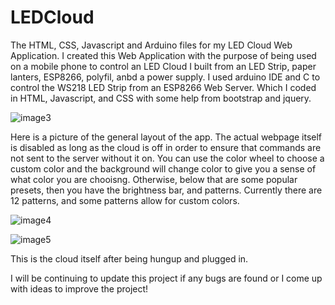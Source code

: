 # LEDCloud
The HTML, CSS, Javascript and Arduino files for my LED Cloud Web Application.
I created this Web Application with the purpose of being used on a mobile phone to control an LED Cloud I built from an LED Strip, paper lanters, ESP8266, polyfil, anbd a power supply.
I used arduino IDE and C to control the WS218 LED Strip from an ESP8266 Web Server. Which I coded in HTML, Javascript, and CSS with some help from bootstrap and jquery.

![image3](https://user-images.githubusercontent.com/53021624/111359914-1d331e00-865a-11eb-94e1-729480c9cd19.jpeg)

Here is a picture of the general layout of the app. The actual webpage itself is disabled as long as the cloud is off in order to ensure that commands are not sent to the server
without it on. You can use the color wheel to choose a custom color and the background will change color to give you a sense of what color you are chooisng.
Otherwise, below that are some popular presets, then you have the brightness bar, and patterns.
Currently there are 12 patterns, and some patterns allow for custom colors.

![image4](https://user-images.githubusercontent.com/53021624/111359780-ed841600-8659-11eb-8356-d2e2b9274d06.jpeg)

![image5](https://user-images.githubusercontent.com/53021624/111359794-f4ab2400-8659-11eb-9543-dc8c7fa47183.jpeg)

This is the cloud itself after being hungup and plugged in.

I will be continuing to update this project if any bugs are found or I come up with ideas to improve the project!
